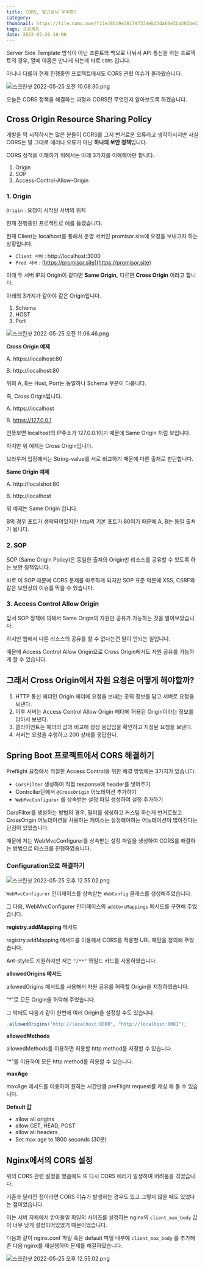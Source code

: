 ```yaml
---
title: CORS, 알고보니 우리편?
category:
thumbnail: https://file.namu.moe/file/8bc9e381797334eb33da66e3ba501be1146c77bb874c318287f91084e7a405ab358eb98503cd087ef190d361cafcc76b23351a3f318dae4e8c8ae2fb7d28ed2796987b6ca3282a022e89d59ab91cc64bb5ebcc078ecafe0442e429919d6e2bf4401610591839ad74ca8e381455e7f81d
tags: 프로젝트
date: 2022-05-26 10:00
---
```


Server Side Template 방식이 아닌 프론트와 백으로 나눠서 API 통신을 하는 
프로젝트의 경우, 열에 아홉은 만나게 되는게 바로 `CORS` 입니다.

아니나 다를까 현재 진행중인 프로젝트에서도 CORS 관련 이슈가 올라왔습니다.

![스크린샷 2022-05-25 오전 10.08.30.png](https://i.imgur.com/KQEVRRE.png)

오늘은 CORS 정책을 해결하는 과정과 CORS란 무엇인지 알아보도록 하겠습니다.

## Cross Origin Resource Sharing Policy

개발을 막 시작하시는 많은 분들이 CORS를 그저 번거로운 오류라고 생각하시지만 사실 
CORS는 말 그대로 에러나 오류가 아닌 **하나의 보안 정책**입니다.

CORS 정책을 이해하기 위해서는 아래 3가지를 이해해야만 합니다.

1. Origin
2. SOP
3. Access-Control-Allow-Origin

### 1. Origin

`Origin` : 요청이 시작된 서버의 위치

현재 진행중인 프로젝트로 예를 들겠습니다.

현재 Client는 localhost를 통해서 운영 서버인 promisor.site에 요청을 보내고자 
하는 상황입니다.

- `Client 서버` : http://localhost:3000
- `Prod 서버` : [https://promisor.site](https://promisor.site)

이때 두 서버 IP의 Origin이 같다면 **Same Origin,** 다르면 **Cross
Origin** 이라고 합니다.

아래의 3가지가 같아야 같은 Origin입니다.

1. Schema
2. HOST
3. Port

![스크린샷 2022-05-25 오전 11.06.46.png](https://i.imgur.com/vc7T5r5.png)

**Cross Origin 예제**

A. https://localhost:80

B. http://localhost:80

위의 A, B는 Host, Port는 동일하나 Schema 부분이 다릅니다.

즉, Cross Origin입니다.

A. https://localhost

B. https://127.0.0.1

언뜻보면 localhost의 IP주소가 127.0.0.1이기 때문에 Same Origin 처럼 보입니다.

하지만 위 예제는 Cross Origin입니다.

브라우저 입장에서는 String-value를 서로 비교하기 때문에 다른 출처로 판단합니다.

**Same Origin 예제**

A. http://localshot:80

B. http://localhost

위 예제는 Same Origin 입니다.

B의 경우 포트가 생략되어있지만 http의 기본 포트가 80이기 때문에 A, B는 동일 출처가 
됩니다.

### 2. SOP

SOP (Same Origin Policy)은 동일한 출처의 Origin만 리소스를 공유할 수 있도록 
하는 보안 정책입니다.

바로 이 SOP 때문에 CORS 문제를 마주하게 되지만 SOP 표준 덕분에 XSS, CSRF와 같은 
보안상의 이슈를 막을 수 있습니다.

### 3. Access Control Allow Origin

앞서 SOP 정책에 의해서 Same Origin의 자원만 공유가 가능하는 것을 알아보았습니다.

하지만 웹에서 다른 리소스의 공유를 할 수 없다는건 말이 안되는 일입니다.

때문에 Access Control Allow Origin으로 Cross Origin에서도 자원 공유를 
가능하게 할 수 있습니다.

## 그래서 Cross Origin에서 자원 요청은 어떻게 해야할까?

1. HTTP 통신 헤더인 Origin 헤더에 요청을 보내는 곳의 정보를 담고 서버로 요청을 
보낸다.
2. 이후 서버는 Access Control Allow Origin 헤더에 허용된 Origin이라는 
정보를 담아서 보낸다.
3. 클라이언트는 헤더의 값과 비교해 정상 응답임을 확인하고 지정된 요청을 보낸다.
4. 서버는 요청을 수행하고 200 상태를 응답한다.

## Spring Boot 프로젝트에서 CORS 해결하기

Preflight 요청에서 적절한 Access Control을 위한 해결 방법에는 3가지가 있습니다.

- `CorsFilter` 생성하여 직접 response에 header를 넣어주기
- Controller단에서 `@CrossOrigin` 어노테이션 추가하기
- `WebMvcConfigurer` 를 상속받는 설정 파일 생성하여 설정 추가하기

CorsFilter를 생성하는 방법의 경우, 필터를 생성하고 커스텀 하는게 번거로웠고 
CrossOrigin 어노테이션을 사용하는 케이스는 설정해야하는 어노테이션이 많아진다는 
단점이 있었습니다.

때문에 저는 WebMvcConfigurer를 상속받는 설정 파일을 생성하여 CORS를 해결하는 
방법으로 테스크를 진행하였습니다.

### Configuration으로 해결하기

![스크린샷 2022-05-25 오후 12.55.02.png](https://i.imgur.com/hlj97Tq.png)

`WebMvcConfigurer` 인터페이스를 상속받는 `WebConfig` 클래스를 생성해주었습니다.

그 다음, WebMvcConfigurer 인터페이스의 `addCorsMappings` 메서드를 구현해 
주었습니다.

**registry.addMapping** 메서드

registry.addMapping 메서드를 이용해서 CORS를 적용할 URL 패턴을 정의해 
주었습니다.

Ant-style도 지원하지만 저는 `"/**"` 와일드 카드를 사용하였습니다.

**allowedOrigins 메서드**

allowedOrigins 메서드를 사용해서 자원 공유를 허락할 Origin을 지정하였습니다.

“*”로 모든 Origin을 허락해 주었습니다.

그 밖에도 다음과 같이 한번에 여러 Origin을 설정할 수도 있습니다.

```java
.allowedOrigins("http://localhost:8080", "http://localhost:8081");
```

**allowedMethods**

allowedMethods를 이용하면 허용할 http method를 지정할 수 있습니다.

“*”를 이용하여 모든 http method를 허용할 수 있습니다.

**maxAge**

maxAge 메서드를 이용하여 원하는 시간만큼 preFlight request를 캐싱 해 둘 수 
있습니다.

**Default 값**

- allow all origins
- allow GET, HEAD, POST
- allow all headers
- Set max age to 1800 seconds (30분)

## Nginx에서의 CORS 설정

위의 CORS 관련 설정을 했음에도 또 다시 CORS 에러가 발생하여 
어려움을 겪었습니다.

기존과 달라진 점이라면 CORS 이슈가 발생하는 경우도 있고 그렇지 
않을 때도 있었다는 점이었습니다.

이는 서버 자체에서 받아들일 파일의 사이즈를 설정하는 nginx의 
`client_max_body` 값이 너무 낮게 설정되어있었기 
때문이었습니다.

다음과 같이 nginx.conf 파일 혹은 default 파일 내부에 
`client_max_body` 를 추가해준 다음 nginx를 재실행하여 
문제를 해결하였습니다.

![스크린샷 2022-05-25 오후 12.55.02.png](https://i.imgur.com/9lbV5wg.png)

